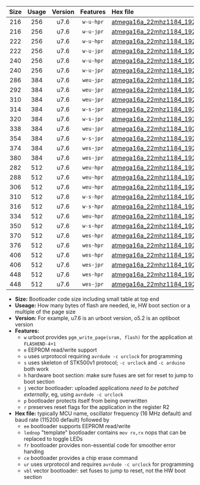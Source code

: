 |Size|Usage|Version|Features|Hex file|
|:-:|:-:|:-:|:-:|:--|
|216|256|u7.6|`w-u-hpr`|[atmega16a_22mhz1184_19200bps_ur.hex](https://raw.githubusercontent.com/stefanrueger/urboot/main//atmega16a_22mhz1184_19200bps_ur.hex)|
|216|256|u7.6|`w-u-jpr`|[atmega16a_22mhz1184_19200bps_ur_vbl.hex](https://raw.githubusercontent.com/stefanrueger/urboot/main//atmega16a_22mhz1184_19200bps_ur_vbl.hex)|
|222|256|u7.6|`w-u-hpr`|[atmega16a_22mhz1184_19200bps_lednop_ur.hex](https://raw.githubusercontent.com/stefanrueger/urboot/main//atmega16a_22mhz1184_19200bps_lednop_ur.hex)|
|222|256|u7.6|`w-u-jpr`|[atmega16a_22mhz1184_19200bps_lednop_ur_vbl.hex](https://raw.githubusercontent.com/stefanrueger/urboot/main//atmega16a_22mhz1184_19200bps_lednop_ur_vbl.hex)|
|240|256|u7.6|`w-u-hpr`|[atmega16a_22mhz1184_19200bps_lednop_fr_ur.hex](https://raw.githubusercontent.com/stefanrueger/urboot/main//atmega16a_22mhz1184_19200bps_lednop_fr_ur.hex)|
|240|256|u7.6|`w-u-jpr`|[atmega16a_22mhz1184_19200bps_lednop_fr_ur_vbl.hex](https://raw.githubusercontent.com/stefanrueger/urboot/main//atmega16a_22mhz1184_19200bps_lednop_fr_ur_vbl.hex)|
|286|384|u7.6|`weu-jpr`|[atmega16a_22mhz1184_19200bps_ee_ur_vbl.hex](https://raw.githubusercontent.com/stefanrueger/urboot/main//atmega16a_22mhz1184_19200bps_ee_ur_vbl.hex)|
|292|384|u7.6|`weu-jpr`|[atmega16a_22mhz1184_19200bps_ee_lednop_ur_vbl.hex](https://raw.githubusercontent.com/stefanrueger/urboot/main//atmega16a_22mhz1184_19200bps_ee_lednop_ur_vbl.hex)|
|310|384|u7.6|`weu-jpr`|[atmega16a_22mhz1184_19200bps_ee_lednop_fr_ur_vbl.hex](https://raw.githubusercontent.com/stefanrueger/urboot/main//atmega16a_22mhz1184_19200bps_ee_lednop_fr_ur_vbl.hex)|
|314|384|u7.6|`w-s-jpr`|[atmega16a_22mhz1184_19200bps_vbl.hex](https://raw.githubusercontent.com/stefanrueger/urboot/main//atmega16a_22mhz1184_19200bps_vbl.hex)|
|320|384|u7.6|`w-s-jpr`|[atmega16a_22mhz1184_19200bps_lednop_vbl.hex](https://raw.githubusercontent.com/stefanrueger/urboot/main//atmega16a_22mhz1184_19200bps_lednop_vbl.hex)|
|338|384|u7.6|`weu-jpr`|[atmega16a_22mhz1184_19200bps_ee_lednop_fr_ce_ur_vbl.hex](https://raw.githubusercontent.com/stefanrueger/urboot/main//atmega16a_22mhz1184_19200bps_ee_lednop_fr_ce_ur_vbl.hex)|
|354|384|u7.6|`w-s-jpr`|[atmega16a_22mhz1184_19200bps_lednop_fr_vbl.hex](https://raw.githubusercontent.com/stefanrueger/urboot/main//atmega16a_22mhz1184_19200bps_lednop_fr_vbl.hex)|
|374|384|u7.6|`wes-jpr`|[atmega16a_22mhz1184_19200bps_ee_vbl.hex](https://raw.githubusercontent.com/stefanrueger/urboot/main//atmega16a_22mhz1184_19200bps_ee_vbl.hex)|
|380|384|u7.6|`wes-jpr`|[atmega16a_22mhz1184_19200bps_ee_lednop_vbl.hex](https://raw.githubusercontent.com/stefanrueger/urboot/main//atmega16a_22mhz1184_19200bps_ee_lednop_vbl.hex)|
|282|512|u7.6|`weu-hpr`|[atmega16a_22mhz1184_19200bps_ee_ur.hex](https://raw.githubusercontent.com/stefanrueger/urboot/main//atmega16a_22mhz1184_19200bps_ee_ur.hex)|
|288|512|u7.6|`weu-hpr`|[atmega16a_22mhz1184_19200bps_ee_lednop_ur.hex](https://raw.githubusercontent.com/stefanrueger/urboot/main//atmega16a_22mhz1184_19200bps_ee_lednop_ur.hex)|
|306|512|u7.6|`weu-hpr`|[atmega16a_22mhz1184_19200bps_ee_lednop_fr_ur.hex](https://raw.githubusercontent.com/stefanrueger/urboot/main//atmega16a_22mhz1184_19200bps_ee_lednop_fr_ur.hex)|
|310|512|u7.6|`w-s-hpr`|[atmega16a_22mhz1184_19200bps.hex](https://raw.githubusercontent.com/stefanrueger/urboot/main//atmega16a_22mhz1184_19200bps.hex)|
|316|512|u7.6|`w-s-hpr`|[atmega16a_22mhz1184_19200bps_lednop.hex](https://raw.githubusercontent.com/stefanrueger/urboot/main//atmega16a_22mhz1184_19200bps_lednop.hex)|
|334|512|u7.6|`weu-hpr`|[atmega16a_22mhz1184_19200bps_ee_lednop_fr_ce_ur.hex](https://raw.githubusercontent.com/stefanrueger/urboot/main//atmega16a_22mhz1184_19200bps_ee_lednop_fr_ce_ur.hex)|
|350|512|u7.6|`w-s-hpr`|[atmega16a_22mhz1184_19200bps_lednop_fr.hex](https://raw.githubusercontent.com/stefanrueger/urboot/main//atmega16a_22mhz1184_19200bps_lednop_fr.hex)|
|370|512|u7.6|`wes-hpr`|[atmega16a_22mhz1184_19200bps_ee.hex](https://raw.githubusercontent.com/stefanrueger/urboot/main//atmega16a_22mhz1184_19200bps_ee.hex)|
|376|512|u7.6|`wes-hpr`|[atmega16a_22mhz1184_19200bps_ee_lednop.hex](https://raw.githubusercontent.com/stefanrueger/urboot/main//atmega16a_22mhz1184_19200bps_ee_lednop.hex)|
|406|512|u7.6|`wes-hpr`|[atmega16a_22mhz1184_19200bps_ee_lednop_fr.hex](https://raw.githubusercontent.com/stefanrueger/urboot/main//atmega16a_22mhz1184_19200bps_ee_lednop_fr.hex)|
|406|512|u7.6|`wes-jpr`|[atmega16a_22mhz1184_19200bps_ee_lednop_fr_vbl.hex](https://raw.githubusercontent.com/stefanrueger/urboot/main//atmega16a_22mhz1184_19200bps_ee_lednop_fr_vbl.hex)|
|448|512|u7.6|`wes-hpr`|[atmega16a_22mhz1184_19200bps_ee_lednop_fr_ce.hex](https://raw.githubusercontent.com/stefanrueger/urboot/main//atmega16a_22mhz1184_19200bps_ee_lednop_fr_ce.hex)|
|448|512|u7.6|`wes-jpr`|[atmega16a_22mhz1184_19200bps_ee_lednop_fr_ce_vbl.hex](https://raw.githubusercontent.com/stefanrueger/urboot/main//atmega16a_22mhz1184_19200bps_ee_lednop_fr_ce_vbl.hex)|

- **Size:** Bootloader code size including small table at top end
- **Useage:** How many bytes of flash are needed, ie, HW boot section or a multiple of the page size
- **Version:** For example, u7.6 is an urboot version, o5.2 is an optiboot version
- **Features:**
  + `w` urboot provides `pgm_write_page(sram, flash)` for the application at `FLASHEND-4+1`
  + `e` EEPROM read/write support
  + `u` uses urprotocol requiring `avrdude -c urclock` for programming
  + `s` uses skeleton of STK500v1 protocol; `-c urclock` and `-c arduino` both work
  + `h` hardware boot section: make sure fuses are set for reset to jump to boot section
  + `j` vector bootloader: uploaded applications *need to be patched externally*, eg, using `avrdude -c urclock`
  + `p` bootloader protects itself from being overwritten
  + `r` preserves reset flags for the application in the register R2
- **Hex file:** typically MCU name, oscillator frequency (16 MHz default) and baud rate (115200 default) followed by
  + `ee` bootloader supports EEPROM read/write
  + `lednop` "template" bootloader contains `mov rx,rx` nops that can be replaced to toggle LEDs
  + `fr` bootloader provides non-essential code for smoother error handing
  + `ce` bootloader provides a chip erase command
  + `ur` uses urprotocol and requires `avrdude -c urclock` for programming
  + `vbl` vector bootloader: set fuses to jump to reset, not the HW boot section
